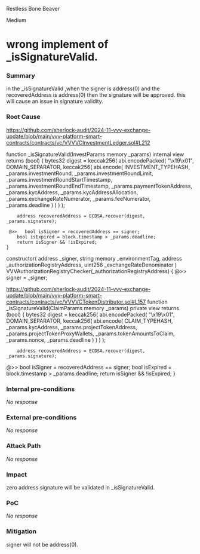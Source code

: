 Restless Bone Beaver

Medium

# wrong implement of _isSignatureValid.

### Summary

in the _isSignatureValid ,when the signer is address(0) and the recoveredAddress is address(0) then the signature will be approved.
this will cause an issue in signature validity.

### Root Cause

https://github.com/sherlock-audit/2024-11-vvv-exchange-update/blob/main/vvv-platform-smart-contracts/contracts/vc/VVVVCInvestmentLedger.sol#L212

 function _isSignatureValid(InvestParams memory _params) internal view returns (bool) {
        bytes32 digest = keccak256(
            abi.encodePacked(
                "\x19\x01",
                DOMAIN_SEPARATOR,
                keccak256(
                    abi.encode(
                        INVESTMENT_TYPEHASH,
                        _params.investmentRound,
                        _params.investmentRoundLimit,
                        _params.investmentRoundStartTimestamp,
                        _params.investmentRoundEndTimestamp,
                        _params.paymentTokenAddress,
                        _params.kycAddress,
                        _params.kycAddressAllocation,
                        _params.exchangeRateNumerator,
                        _params.feeNumerator,
                        _params.deadline
                    )
                )
            )
        );

        address recoveredAddress = ECDSA.recover(digest, _params.signature);

     @>>   bool isSigner = recoveredAddress == signer;
        bool isExpired = block.timestamp > _params.deadline;
        return isSigner && !isExpired;
    }

constructor(
        address _signer,
        string memory _environmentTag,
        address _authorizationRegistryAddress,
        uint256 _exchangeRateDenominator
    ) VVVAuthorizationRegistryChecker(_authorizationRegistryAddress) {
    @>>    signer = _signer;

https://github.com/sherlock-audit/2024-11-vvv-exchange-update/blob/main/vvv-platform-smart-contracts/contracts/vc/VVVVCTokenDistributor.sol#L157
 function _isSignatureValid(ClaimParams memory _params) private view returns (bool) {
        bytes32 digest = keccak256(
            abi.encodePacked(
                "\x19\x01",
                DOMAIN_SEPARATOR,
                keccak256(
                    abi.encode(
                        CLAIM_TYPEHASH,
                        _params.kycAddress,
                        _params.projectTokenAddress,
                        _params.projectTokenProxyWallets,
                        _params.tokenAmountsToClaim,
                        _params.nonce,
                        _params.deadline
                    )
                )
            )
        );

        address recoveredAddress = ECDSA.recover(digest, _params.signature);

 @>>       bool isSigner = recoveredAddress == signer;
        bool isExpired = block.timestamp > _params.deadline;
        return isSigner && !isExpired;
    }


### Internal pre-conditions

_No response_

### External pre-conditions

_No response_

### Attack Path

_No response_

### Impact

zero address signature will be validated in _isSignatureValid.

### PoC

_No response_

### Mitigation

signer will not be address(0).